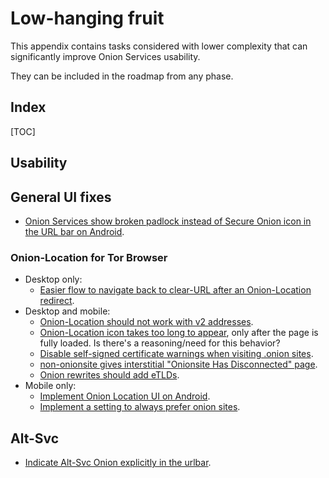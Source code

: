 # Low-hanging fruit

This appendix contains tasks considered with lower complexity that can
significantly improve Onion Services usability.

They can be included in the roadmap from any phase.

## Index

[TOC]

## Usability

## General UI fixes

* [Onion Services show broken padlock instead of Secure Onion icon in the URL
  bar on Android](https://gitlab.torproject.org/tpo/applications/tor-browser/-/issues/41087).

### Onion-Location for Tor Browser

* Desktop only:
    * [Easier flow to navigate back to clear-URL after an Onion-Location redirect](https://gitlab.torproject.org/tpo/applications/tor-browser/-/issues/40031 "Easier flow to navigate back to clear-URL after an onion-location redirect, e.g. when onion is broken").
* Desktop and mobile:
    * [Onion-Location should not work with v2 addresses](https://gitlab.torproject.org/tpo/applications/tor-browser/-/issues/40491 "Don't auto-pick a v2 address when it's in Onion-Location header").
    * [Onion-Location icon takes too long to appear](https://gitlab.torproject.org/tpo/applications/tor-browser/-/issues/40100 "Tor Browser waits for the page to fully finish loading before showing Onion Location pill"), only after the page is fully loaded. Is there's a reasoning/need for this behavior?
    * [Disable self-signed certificate warnings when visiting .onion sites](https://gitlab.torproject.org/tpo/applications/tor-browser/-/issues/13410 "Disable self-signed certificate warnings when visiting .onion sites").
    * [non-onionsite gives interstitial "Onionsite Has Disconnected" page](https://gitlab.torproject.org/tpo/applications/tor-browser/-/issues/40434 "non-onionsite gives interstitial \"Onionsite Has Disconnected\" page").
    * [Onion rewrites should add eTLDs](https://gitlab.torproject.org/tpo/applications/tor-browser/-/issues/41022).
*   Mobile only:
    * [Implement Onion Location UI on Android](https://gitlab.torproject.org/tpo/applications/tor-browser/-/issues/41230 "Implement Onion Location UI on Android").
    * [Implement a setting to always prefer onion sites](https://gitlab.torproject.org/tpo/applications/tor-browser/-/issues/41394 "Implement a setting to always prefer onion sites").

## Alt-Svc

* [Indicate Alt-Svc Onion explicitly in the urlbar](https://gitlab.torproject.org/tpo/applications/tor-browser/-/issues/40587 "Indicate alt-svc onion explicitly in the urlbar").
